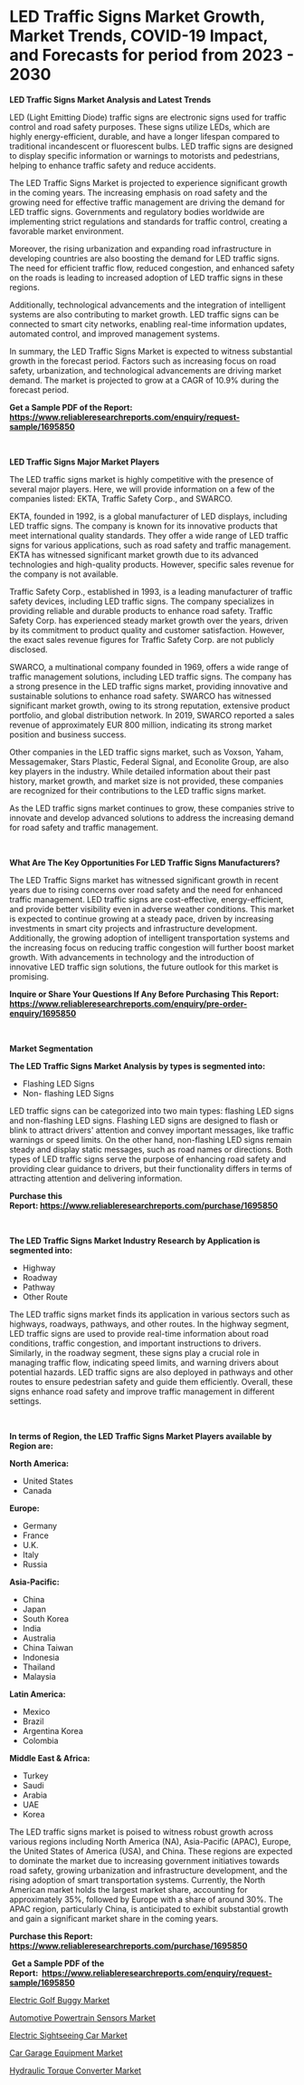 <p><h1>LED Traffic Signs Market Growth, Market Trends, COVID-19 Impact, and Forecasts for period from 2023 - 2030</h1></p><p><strong>LED Traffic Signs Market Analysis and Latest Trends</strong></p>
<p><p>LED (Light Emitting Diode) traffic signs are electronic signs used for traffic control and road safety purposes. These signs utilize LEDs, which are highly energy-efficient, durable, and have a longer lifespan compared to traditional incandescent or fluorescent bulbs. LED traffic signs are designed to display specific information or warnings to motorists and pedestrians, helping to enhance traffic safety and reduce accidents.</p><p>The LED Traffic Signs Market is projected to experience significant growth in the coming years. The increasing emphasis on road safety and the growing need for effective traffic management are driving the demand for LED traffic signs. Governments and regulatory bodies worldwide are implementing strict regulations and standards for traffic control, creating a favorable market environment.</p><p>Moreover, the rising urbanization and expanding road infrastructure in developing countries are also boosting the demand for LED traffic signs. The need for efficient traffic flow, reduced congestion, and enhanced safety on the roads is leading to increased adoption of LED traffic signs in these regions.</p><p>Additionally, technological advancements and the integration of intelligent systems are also contributing to market growth. LED traffic signs can be connected to smart city networks, enabling real-time information updates, automated control, and improved management systems.</p><p>In summary, the LED Traffic Signs Market is expected to witness substantial growth in the forecast period. Factors such as increasing focus on road safety, urbanization, and technological advancements are driving market demand. The market is projected to grow at a CAGR of 10.9% during the forecast period.</p></p>
<p><strong>Get a Sample PDF of the Report:&nbsp; <a href="https://www.reliableresearchreports.com/enquiry/request-sample/1695850">https://www.reliableresearchreports.com/enquiry/request-sample/1695850</a></strong></p>
<p>&nbsp;</p>
<p><strong>LED Traffic Signs Major Market Players</strong></p>
<p><p>The LED traffic signs market is highly competitive with the presence of several major players. Here, we will provide information on a few of the companies listed: EKTA, Traffic Safety Corp., and SWARCO.</p><p>EKTA, founded in 1992, is a global manufacturer of LED displays, including LED traffic signs. The company is known for its innovative products that meet international quality standards. They offer a wide range of LED traffic signs for various applications, such as road safety and traffic management. EKTA has witnessed significant market growth due to its advanced technologies and high-quality products. However, specific sales revenue for the company is not available.</p><p>Traffic Safety Corp., established in 1993, is a leading manufacturer of traffic safety devices, including LED traffic signs. The company specializes in providing reliable and durable products to enhance road safety. Traffic Safety Corp. has experienced steady market growth over the years, driven by its commitment to product quality and customer satisfaction. However, the exact sales revenue figures for Traffic Safety Corp. are not publicly disclosed.</p><p>SWARCO, a multinational company founded in 1969, offers a wide range of traffic management solutions, including LED traffic signs. The company has a strong presence in the LED traffic signs market, providing innovative and sustainable solutions to enhance road safety. SWARCO has witnessed significant market growth, owing to its strong reputation, extensive product portfolio, and global distribution network. In 2019, SWARCO reported a sales revenue of approximately EUR 800 million, indicating its strong market position and business success.</p><p>Other companies in the LED traffic signs market, such as Voxson, Yaham, Messagemaker, Stars Plastic, Federal Signal, and Econolite Group, are also key players in the industry. While detailed information about their past history, market growth, and market size is not provided, these companies are recognized for their contributions to the LED traffic signs market.</p><p>As the LED traffic signs market continues to grow, these companies strive to innovate and develop advanced solutions to address the increasing demand for road safety and traffic management.</p></p>
<p>&nbsp;</p>
<p><strong>What Are The Key Opportunities For LED Traffic Signs Manufacturers?</strong></p>
<p><p>The LED Traffic Signs market has witnessed significant growth in recent years due to rising concerns over road safety and the need for enhanced traffic management. LED traffic signs are cost-effective, energy-efficient, and provide better visibility even in adverse weather conditions. This market is expected to continue growing at a steady pace, driven by increasing investments in smart city projects and infrastructure development. Additionally, the growing adoption of intelligent transportation systems and the increasing focus on reducing traffic congestion will further boost market growth. With advancements in technology and the introduction of innovative LED traffic sign solutions, the future outlook for this market is promising.</p></p>
<p><strong>Inquire or Share Your Questions If Any Before Purchasing This Report: <a href="https://www.reliableresearchreports.com/enquiry/pre-order-enquiry/1695850">https://www.reliableresearchreports.com/enquiry/pre-order-enquiry/1695850</a></strong></p>
<p>&nbsp;</p>
<p><strong>Market Segmentation</strong></p>
<p><strong>The LED Traffic Signs Market Analysis by types is segmented into:</strong></p>
<p><ul><li>Flashing LED Signs</li><li>Non- flashing LED Signs</li></ul></p>
<p><p>LED traffic signs can be categorized into two main types: flashing LED signs and non-flashing LED signs. Flashing LED signs are designed to flash or blink to attract drivers' attention and convey important messages, like traffic warnings or speed limits. On the other hand, non-flashing LED signs remain steady and display static messages, such as road names or directions. Both types of LED traffic signs serve the purpose of enhancing road safety and providing clear guidance to drivers, but their functionality differs in terms of attracting attention and delivering information.</p></p>
<p><strong>Purchase this Report:&nbsp;<a href="https://www.reliableresearchreports.com/purchase/1695850">https://www.reliableresearchreports.com/purchase/1695850</a></strong></p>
<p>&nbsp;</p>
<p><strong>The LED Traffic Signs Market Industry Research by Application is segmented into:</strong></p>
<p><ul><li>Highway</li><li>Roadway</li><li>Pathway</li><li>Other Route</li></ul></p>
<p><p>The LED traffic signs market finds its application in various sectors such as highways, roadways, pathways, and other routes. In the highway segment, LED traffic signs are used to provide real-time information about road conditions, traffic congestion, and important instructions to drivers. Similarly, in the roadway segment, these signs play a crucial role in managing traffic flow, indicating speed limits, and warning drivers about potential hazards. LED traffic signs are also deployed in pathways and other routes to ensure pedestrian safety and guide them efficiently. Overall, these signs enhance road safety and improve traffic management in different settings.</p></p>
<p>&nbsp;</p>
<p><strong>In terms of Region, the LED Traffic Signs Market Players available by Region are:</strong></p>
<p>
    <p> <strong> North America: </strong>
        <ul>
            <li>United States</li>
            <li>Canada</li>
        </ul>
        </p> 
    <p> <strong> Europe: </strong>
        <ul>
            <li>Germany</li>
            <li>France</li>
            <li>U.K.</li>
            <li>Italy</li>
            <li>Russia</li>
        </ul>
        </p> 
    <p> <strong> Asia-Pacific: </strong>
        <ul>
            <li>China</li>
            <li>Japan</li>
            <li>South Korea</li>
            <li>India</li>
            <li>Australia</li>
            <li>China Taiwan</li>
            <li>Indonesia</li>
            <li>Thailand</li>
            <li>Malaysia</li>
        </ul>
        </p> 
    <p> <strong> Latin America: </strong>
        <ul>
            <li>Mexico</li>
            <li>Brazil</li>
            <li>Argentina Korea</li>
            <li>Colombia</li>
        </ul>
        </p> 
    <p> <strong> Middle East & Africa: </strong>
        <ul>
            <li>Turkey</li>
            <li>Saudi</li>
            <li>Arabia</li>
            <li>UAE</li>
            <li>Korea</li>
        </ul>
    </p>
    </p>
<p><p>The LED traffic signs market is poised to witness robust growth across various regions including North America (NA), Asia-Pacific (APAC), Europe, the United States of America (USA), and China. These regions are expected to dominate the market due to increasing government initiatives towards road safety, growing urbanization and infrastructure development, and the rising adoption of smart transportation systems. Currently, the North American market holds the largest market share, accounting for approximately 35%, followed by Europe with a share of around 30%. The APAC region, particularly China, is anticipated to exhibit substantial growth and gain a significant market share in the coming years.</p></p>
<p><strong>Purchase this Report: <a href="https://www.reliableresearchreports.com/purchase/1695850">https://www.reliableresearchreports.com/purchase/1695850</a></strong></p>
<p>&nbsp;<strong>Get a Sample PDF of the Report:&nbsp;&nbsp;<a href="https://www.reliableresearchreports.com/enquiry/request-sample/1695850">https://www.reliableresearchreports.com/enquiry/request-sample/1695850</a></strong></p>
<p><strong></strong></p>
<p><p><a href="https://github.com/ruslanpoljakovrd177/Market-Research-Report-List-1/blob/main/electric-golf-buggy-market.md">Electric Golf Buggy Market</a></p><p><a href="https://github.com/dziulagalemab/Market-Research-Report-List-1/blob/main/automotive-powertrain-sensors-market.md">Automotive Powertrain Sensors Market</a></p><p><a href="https://github.com/gulaimolin/Market-Research-Report-List-1/blob/main/electric-sightseeing-car-market.md">Electric Sightseeing Car Market</a></p><p><a href="https://github.com/abbypearson7765/Market-Research-Report-List-1/blob/main/car-garage-equipment-market.md">Car Garage Equipment Market</a></p><p><a href="https://github.com/grishafomin4852/Market-Research-Report-List-1/blob/main/hydraulic-torque-converter-market.md">Hydraulic Torque Converter Market</a></p></p>